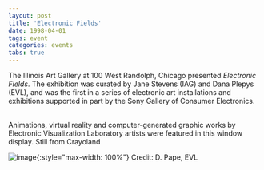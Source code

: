 ```yaml
---
layout: post
title: 'Electronic Fields'
date: 1998-04-01
tags: event
categories: events
tabs: true
---
```


The Illinois Art Gallery at 100 West Randolph, Chicago presented <em>Electronic Fields</em>. The exhibition was curated by Jane Stevens (IAG) and Dana Plepys (EVL), and was the first in a series of electronic art installations and exhibitions supported in part by the Sony Gallery of Consumer Electronics.<br><br>

Animations, virtual reality and computer-generated graphic works by Electronic Visualization Laboratory artists were featured in this window display.
Still from Crayoland

![image](https://www.evl.uic.edu/output/originals/crayola.jpg-srcw.jpg){:style="max-width: 100%"}
Credit: D. Pape, EVL

